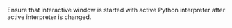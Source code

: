 Ensure that interactive window is started with active Python interpreter after active interpreter is changed.